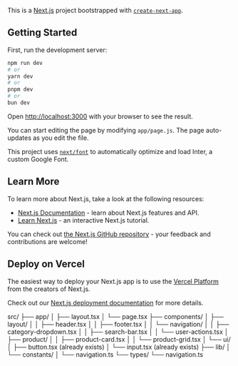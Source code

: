 This is a [Next.js](https://nextjs.org/) project bootstrapped with [`create-next-app`](https://github.com/vercel/next.js/tree/canary/packages/create-next-app).

## Getting Started

First, run the development server:

```bash
npm run dev
# or
yarn dev
# or
pnpm dev
# or
bun dev
```

Open [http://localhost:3000](http://localhost:3000) with your browser to see the result.

You can start editing the page by modifying `app/page.js`. The page auto-updates as you edit the file.

This project uses [`next/font`](https://nextjs.org/docs/basic-features/font-optimization) to automatically optimize and load Inter, a custom Google Font.

## Learn More

To learn more about Next.js, take a look at the following resources:

- [Next.js Documentation](https://nextjs.org/docs) - learn about Next.js features and API.
- [Learn Next.js](https://nextjs.org/learn) - an interactive Next.js tutorial.

You can check out [the Next.js GitHub repository](https://github.com/vercel/next.js/) - your feedback and contributions are welcome!

## Deploy on Vercel

The easiest way to deploy your Next.js app is to use the [Vercel Platform](https://vercel.com/new?utm_medium=default-template&filter=next.js&utm_source=create-next-app&utm_campaign=create-next-app-readme) from the creators of Next.js.

Check out our [Next.js deployment documentation](https://nextjs.org/docs/deployment) for more details.

src/
├── app/
│   ├── layout.tsx
│   └── page.tsx
├── components/
│   ├── layout/
│   │   ├── header.tsx
│   │   ├── footer.tsx
│   │   └── navigation/
│   │       ├── category-dropdown.tsx
│   │       ├── search-bar.tsx
│   │       └── user-actions.tsx
│   ├── product/
│   │   ├── product-card.tsx
│   │   └── product-grid.tsx
│   └── ui/
│       ├── button.tsx (already exists)
│       └── input.tsx (already exists)
├── lib/
│   └── constants/
│       └── navigation.ts
└── types/
    └── navigation.ts